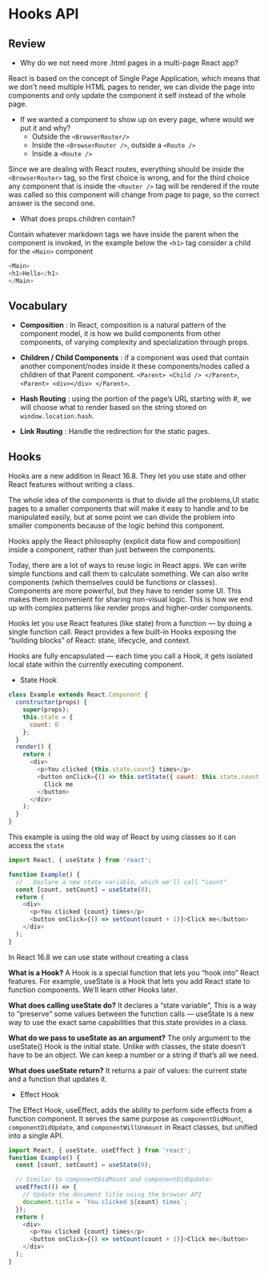 # Hooks API

## Review

- Why do we not need more .html pages in a multi-page React app?

React is based on the concept of Single Page Application, which means that we don't need multiple HTML pages to render, we can divide the page into components and only update the component it self instead of the whole page.

- If we wanted a component to show up on every page, where would we put it and why?
  - Outside the `<BrowserRouter/>`
  - Inside the `<BrowserRouter />`, outside a `<Route />`
  - Inside a `<Route />`

Since we are dealing with React routes, everything should be inside the `<BrowserRouter>` tag, so the first choice is wrong, and for the third choice any component that is inside the `<Router />` tag will be rendered if the route was called so this component will change from page to page, so the correct answer is the second one.

- What does props.children contain?

Contain whatever markdown tags we have inside the parent when the component is invoked, in the example below the `<h1>` tag consider a child for the `<Main>` component

```Javascript
<Main>
<h1>Hello</h1>
</Main>
```

## Vocabulary

- **Composition** : In React, composition is a natural pattern of the component model, it is how we build components from other components, of varying complexity and specialization through props.

- **Children / Child Components** : if a component was used that contain another component/nodes inside it these components/nodes called a children of that Parent component. `<Parent> <Child /> </Parent>`, `<Parent> <div></div> </Parent>`.

* **Hash Routing** : using the portion of the page’s URL starting with #, we will choose what to render based on the string stored on `window.location.hash`.

* **Link Routing** : Handle the redirection for the static pages.

## Hooks

Hooks are a new addition in React 16.8. They let you use state and other React features without writing a class.

The whole idea of the components is that to divide all the problems,UI static pages to a smaller components that will make it easy to handle and to be manipulated easily, but at some point we can divide the problem into smaller components because of the logic behind this component.

Hooks apply the React philosophy (explicit data flow and composition) inside a component, rather than just between the components.

Today, there are a lot of ways to reuse logic in React apps. We can write simple functions and call them to calculate something. We can also write components (which themselves could be functions or classes). Components are more powerful, but they have to render some UI. This makes them inconvenient for sharing non-visual logic. This is how we end up with complex patterns like render props and higher-order components.

Hooks let you use React features (like state) from a function — by doing a single function call. React provides a few built-in Hooks exposing the “building blocks” of React: state, lifecycle, and context.

Hooks are fully encapsulated — each time you call a Hook, it gets isolated local state within the currently executing component.

- State Hook

```javascript
class Example extends React.Component {
  constructor(props) {
    super(props);
    this.state = {
      count: 0
    };
  }
  render() {
    return (
      <div>
        <p>You clicked {this.state.count} times</p>
        <button onClick={() => this.setState({ count: this.state.count + 1 })}>
          Click me
        </button>
      </div>
    );
  }
}
```

This example is using the old way of React by using classes so it can access the `state`

```javascript
import React, { useState } from 'react';

function Example() {
  //   Declare a new state variable, which we'll call "count"
  const [count, setCount] = useState(0);
  return (
    <div>
      <p>You clicked {count} times</p>
      <button onClick={() => setCount(count + 1)}>Click me</button>
    </div>
  );
}
```

In React 16.8 we can use state without creating a class

**What is a Hook?** A Hook is a special function that lets you “hook into” React features. For example, useState is a Hook that lets you add React state to function components. We’ll learn other Hooks later.

**What does calling useState do?** It declares a “state variable”, This is a way to “preserve” some values between the function calls — useState is a new way to use the exact same capabilities that this.state provides in a class.

**What do we pass to useState as an argument?** The only argument to the useState() Hook is the initial state. Unlike with classes, the state doesn’t have to be an object. We can keep a number or a string if that’s all we need.

**What does useState return?** It returns a pair of values: the current state and a function that updates it.

- Effect Hook

The Effect Hook, useEffect, adds the ability to perform side effects from a function component. It serves the same purpose as `componentDidMount`, `componentDidUpdate`, and `componentWillUnmount` in React classes, but unified into a single API.

```javascript
import React, { useState, useEffect } from 'react';
function Example() {
  const [count, setCount] = useState(0);

  // Similar to componentDidMount and componentDidUpdate:
  useEffect(() => {
    // Update the document title using the browser API
    document.title = `You clicked ${count} times`;
  });
  return (
    <div>
      <p>You clicked {count} times</p>
      <button onClick={() => setCount(count + 1)}>Click me</button>
    </div>
  );
}
```
